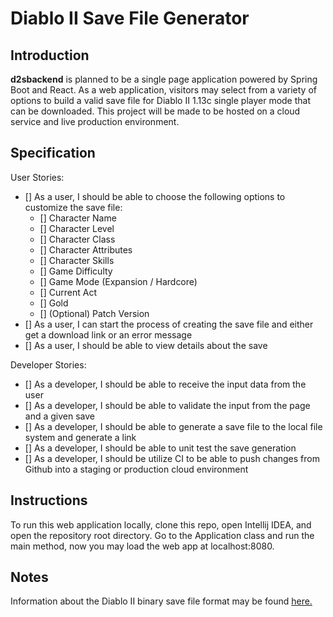 # Diablo II Save File Generator

## Introduction
**d2sbackend** is planned to be a single page application powered by Spring Boot and React. As a web application, visitors may select from a variety of options to build a valid save file for Diablo II 1.13c single player mode that can be downloaded. This project will be made to be hosted on a cloud service and live production environment.

## Specification

User Stories:

* [] As a user, I should be able to choose the following options to customize the save file:
  * [] Character Name
  * [] Character Level
  * [] Character Class
  * [] Character Attributes
  * [] Character Skills
  * [] Game Difficulty
  * [] Game Mode (Expansion / Hardcore)
  * [] Current Act
  * [] Gold
  * [] (Optional) Patch Version
* [] As a user, I can start the process of creating the save file and either get a download link or an error message
* [] As a user, I should be able to view details about the save

Developer Stories:

* [] As a developer, I should be able to receive the input data from the user
* [] As a developer, I should be able to validate the input from the page and a given save
* [] As a developer, I should be able to generate a save file to the local file system and generate a link
* [] As a developer, I should be able to unit test the save generation
* [] As a developer, I should be utilize CI to be able to push changes from Github into a staging or production cloud environment

## Instructions
To run this web application locally, clone this repo, open Intellij IDEA, and open the repository root directory.
Go to the Application class and run the main method, now you may load the web app at localhost:8080.

## Notes

Information about the Diablo II binary save file format may be found [here.](https://github.com/nokka/d2s)
